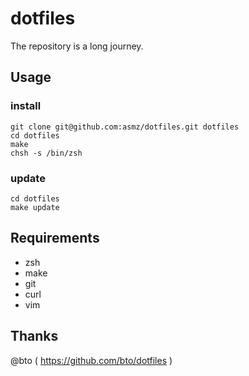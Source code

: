 # dotfiles

The repository is a long journey.

## Usage

### install

```
git clone git@github.com:asmz/dotfiles.git dotfiles
cd dotfiles
make
chsh -s /bin/zsh
```

### update

```
cd dotfiles
make update
```

## Requirements
* zsh
* make
* git
* curl
* vim

## Thanks

@bto ( https://github.com/bto/dotfiles )
